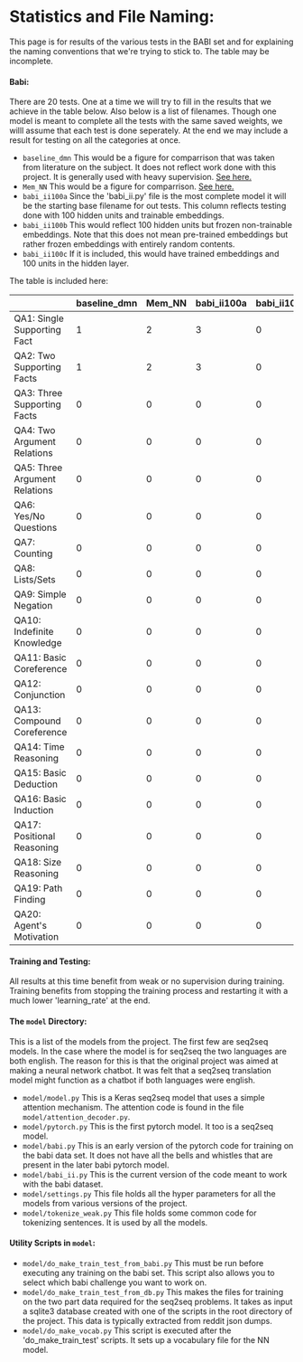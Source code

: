 # Statistics and File Naming:

This page is for results of the various tests in the BABI set and for explaining the naming conventions that we're trying to stick to. The  table may be incomplete.

#### Babi:
There are 20 tests. One at a time we will try to fill in the results that we achieve in the table below. Also below is a list of filenames. Though one model is meant to complete all the tests with the same saved weights, we willl assume that each test is done seperately. At the end we may include a result for testing on all the categories at once.

* `baseline_dmn` This would be a figure for comparrison that was taken from literature on the subject. It does not reflect work done with this project. It is generally used with heavy supervision. [See here.](https://arxiv.org/pdf/1506.07285.pdf)
* `Mem_NN` This would be a figure for comparrison. [See here.](https://yerevann.github.io/2016/02/05/implementing-dynamic-memory-networks/)
* `babi_ii100a` Since the 'babi_ii.py' file is the most complete model it will be the starting base filename for out tests. This column reflects testing done with 100 hidden units and trainable embeddings. 
* `babi_ii100b` This would reflect 100 hidden units but frozen non-trainable embeddings. Note that this does not mean pre-trained embeddings but rather frozen embeddings with entirely random contents.
* `babi_ii100c` If it is included, this would have trained embeddings and 100 units in the hidden layer.

The table is included here:

 |   | baseline_dmn | Mem_NN | babi_ii100a | babi_ii100b | babi_ii100c | 
|-|-|-|-|-|-|
 | QA1: Single Supporting Fact | 1 | 2 | 3 | 0 | 0 |
 | QA2: Two Supporting Facts | 1 | 2 | 3 | 0 | 0 |
 | QA3: Three Supporting Facts | 0 | 0 | 0 | 0 | 0 |
 | QA4: Two Argument Relations | 0 | 0 | 0 | 0 | 0 |
 | QA5: Three Argument Relations | 0 | 0 | 0 | 0 | 0 |
 | QA6: Yes/No Questions | 0 | 0 | 0 | 0 | 0 |
 | QA7: Counting | 0 | 0 | 0 | 0 | 0 |
 | QA8: Lists/Sets | 0 | 0 | 0 | 0 | 0 |
 | QA9: Simple Negation | 0 | 0 | 0 | 0 | 0 |
 | QA10: Indefinite Knowledge | 0 | 0 | 0 | 0 | 0 |
 | QA11: Basic Coreference | 0 | 0 | 0 | 0 | 0 |
 | QA12: Conjunction | 0 | 0 | 0 | 0 | 0 |
 | QA13: Compound Coreference | 0 | 0 | 0 | 0 | 0 |
 | QA14: Time Reasoning | 0 | 0 | 0 | 0 | 0 |
 | QA15: Basic Deduction | 0 | 0 | 0 | 0 | 0 |
 | QA16: Basic Induction | 0 | 0 | 0 | 0 | 0 |
 | QA17: Positional Reasoning | 0 | 0 | 0 | 0 | 0 |
 | QA18: Size Reasoning | 0 | 0 | 0 | 0 | 0 |
 | QA19: Path Finding | 0 | 0 | 0 | 0 | 0 |
 | QA20: Agent's Motivation | 0 | 0 | 0 | 0 | 0 |

#### Training and Testing:
All results at this time benefit from weak or no supervision during training.
Training benefits from stopping the training process and restarting it with a much lower 'learning_rate' at the end.

#### The `model` Directory:

This is a list of the models from the project. The first few are seq2seq models. In the case where the model is for seq2seq the two languages are both english. The reason for this is that the original project was aimed at making a neural network chatbot.
It was felt that a seq2seq translation model might function as a chatbot if both languages were english.
* `model/model.py` This is a Keras seq2seq model that uses a simple attention mechanism. The attention code is found in the file `model/attention_decoder.py`.
* `model/pytorch.py` This is the first pytorch model. It too is a seq2seq model. 
* `model/babi.py` This is an early version of the pytorch code for training on the babi data set. It does not have all the bells and whistles that are present in the later babi pytorch model.
* `model/babi_ii.py` This is the current version of the code meant to work with the babi dataset.
* `model/settings.py` This file holds all the hyper parameters for all the models from various versions of the project.
* `model/tokenize_weak.py` This file holds some common code for tokenizing sentences. It is used by all the models.

#### Utility Scripts in `model`:
* `model/do_make_train_test_from_babi.py` This must be run before executing any training on the babi set. This script also allows you to select which babi challenge you want to work on.
* `model/do_make_train_test_from_db.py` This makes the files for training on the two part data required for the seq2seq problems. It takes as input a sqlite3 database created with one of the scripts in the root directory of the project. This data is typically extracted from reddit json dumps.
* `model/do_make_vocab.py` This script is executed after the 'do_make_train_test' scripts. It sets up a vocabulary file for the NN model.